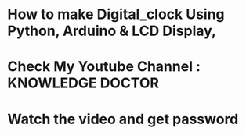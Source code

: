 # How to make Digital_clock Using Python, Arduino & LCD Display,
# Check My Youtube Channel : KNOWLEDGE DOCTOR
# Watch the video and get password

